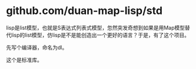 # github.com/duan-map-lisp/std

lisp是list模型，也就是S表达式列表式模型，忽然突发奇想到如果是用Map模型替代lisp的list模型，仿lisp是不是能创造出一个更好的语言？于是，有了这个项目。

先写个编译器，命名为dl。

这个是标准库。
